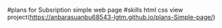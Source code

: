 #plans for Subsription
simple web page
#skills
html
css
view project(https://anbarasuanbu68543-lgtm.github.io/plans-Simple-page/)
